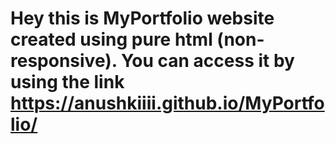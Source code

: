 # Hey this is MyPortfolio website created using pure html (non-responsive). You can access it by using the link https://anushkiiii.github.io/MyPortfolio/
